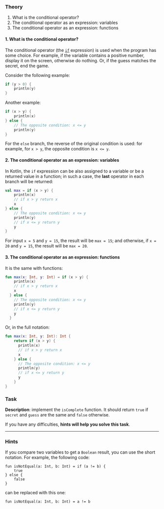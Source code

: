 ### Theory

1. What is the conditional operator?
2. The conditional operator as an expression: variables
3. The conditional operator as an expression: functions

#### 1. What is the conditional operator?

The conditional operator (the [`if`](https://kotlinlang.org/docs/control-flow.html#if-expression) expression) 
is used when the program has some choice. 
For example, if the variable contains a positive number, display it on the screen, 
otherwise do nothing. 
Or, if the guess matches the secret, end the game.

Consider the following example:
```kotlin
if (y > 0) {
    println(y)
}
```
Another example: 
```kotlin
if (x > y) {
    println(x)
} else {
    // The opposite condition: x <= y
    println(y)
}
```

For the `else` branch, the reverse of the original condition is used: for example,
for `x > y`, the opposite condition is `x <= y`.

#### 2. The conditional operator as an expression: variables

In Kotlin, the `if` expression can be also assigned to a variable 
or be a returned value in a function; in such a case, the **last** operator in each branch will be returned:
```kotlin
val max = if (x > y) {
    println(x)
    // if x > y return x
    x
} else {
    // The opposite condition: x <= y
    println(y)
    // if x <= y return y
    y
}
```
For input `x = 5` and `y = 15`, the result will be `max = 15`; and otherwise, 
if `x = 20` and `y = 15`, the result will be `max = 20`.

#### 3. The conditional operator as an expression: functions

It is the same with functions:
```kotlin
fun max(x: Int, y: Int) = if (x > y) {
    println(x)
    // if x > y return x
    x
  } else {
    // The opposite condition: x <= y
    println(y)
    // if x <= y return y
    y
  }
```
Or, in the full notation:
```kotlin
fun max(x: Int, y: Int): Int {
    return if (x > y) {
      println(x)
      // if x > y return x
      x
    } else {
      // The opposite condition: x <= y
      println(y)
      // if x <= y return y
      y
    }
}
```

### Task

**Description**: implement the `isComplete` function. It should return `true` 
if `secret` and `guess` are the same and `false` otherwise.

If you have any difficulties, **hints will help you solve this task**.

----

### Hints

<div class="hint">

If you compare two variables to get a <code>Boolean</code> result, you can use the short notation. 
For example, the following code:
```
fun isNotEqual(a: Int, b: Int) = if (a != b) {
    true
} else {
    false
}
```
can be replaced with this one:
```
fun isNotEqual(a: Int, b: Int) = a != b
```
</div>
